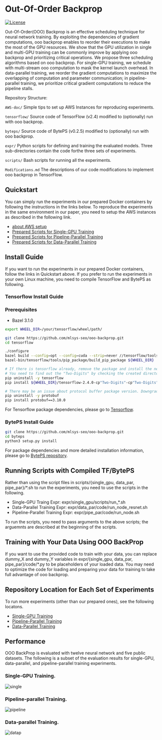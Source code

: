 # Out-Of-Order Backprop

[![License](https://img.shields.io/badge/License-Apache%202.0-blue.svg)](https://opensource.org/licenses/Apache-2.0)

Out-Of-Order(OOO) Backprop is an effective scheduling technique for neural network training. By exploiting the dependencies of gradient computations, ooo backprop enables to reorder their executions to make the most of the GPU resources. We show that the GPU utilization in single and multi-GPU training can be commonly improve by applying ooo backprop and prioritizing critical operations. 
We propose three scheduling algorithms based on ooo backprop. For single-GPU training, we schedule with multi-stream ooo computation to mask the kernel launch overhead. In data-parallel training, we reorder the gradient computations to maximize the overlapping of computation and parameter communication; in pipeline-parallel training, we prioritize critical gradient computations to reduce the pipeline stalls.

Repository Structure: 

```AWS-doc/``` Simple tips to set up AWS Instances for reproducing experiments.

```tensorflow/``` Source code of TensorFlow (v2.4) modified to (optionally) run with ooo backprop.

```byteps/``` Source code of BytePS (v0.2.5) modified to (optionally) run with ooo backprop.

```expr/``` Python scripts for defining and training the evaluated models. Three sub-directories contain the code forthe three sets of experiments.

```scripts/``` Bash scripts for running all the experiments.

```Modifications.md``` The descriptions of our code modifications to implement ooo backprop in TensorFlow. 

## Quickstart
You can simply run the experiments in our prepared Docker containers by following the instructions in the links below.
To reproduce the experiments in the same environment in our paper, you need to setup the AWS instances as described in the following link.

- [about AWS setup](AWS-doc)
- [Prepared Scripts for Single-GPU Training](scripts/single_gpu/)
- [Prepared Scripts for Pipeline-Parallel Training](scripts/pipe_par/)
- [Prepared Scripts for Data-Parallel Training](scripts/data_par/)

## Install Guide
If you want to run the experiments in our prepared Docker containers, follow the links in Quickstart above.
If you prefer to run the experiments in your own Linux machine, you need to compile TensorFlow and BytePS as following.

### Tensorflow Install Guide
### Prerequisites
- Bazel 3.1.0

```bash
export WHEEL_DIR=/your/tensorflow/wheel/path/

git clone https://github.com/mlsys-seo/ooo-backprop.git
cd tensorflow

./configure
bazel build --config=opt --config=cuda --strip=never //tensorflow/tools/pip_package:build_pip_package
bazel-bin/tensorflow/tools/pip_package/build_pip_package ${WHEEL_DIR}

# If there is tensorflow already, remove the package and install the newly created package.
# You need to find out the "Two-Digits" by checking the created directory.
pip uninstall -y tensorflow
pip install ${WHEEL_DIR}/tensorflow-2.4.0-cp"Two-Digits"-cp"Two-Digits"m-linux_x86_64.whl

# There may be an issue about protocol buffer package version. Downgrade the package to the version 3.10.0
pip uninstall -y protobuf
pip install protobuf==3.10.0
```
For Tensorflow package dependencies, please go to [Tensorflow](https://www.tensorflow.org/install/source?hl=ko).

### BytePS Install Guide
```bash
git clone https://github.com/mlsys-seo/ooo-backprop.git
cd byteps
python3 setup.py install
```
For package dependencies and more detailed installation information, please go to [BytePS repository](https://github.com/bytedance/byteps).

## Running Scripts with Compiled TF/BytePS

Rather than using the script files in scripts/{single\_gpu, data\_par, pipe\_par}/\*.sh to run the experiments, 
you need to use the scripts in the following.

* Single-GPU Traing Expr: expr/single\_gpu/scripts/run_\*.sh
* Data-Parallel Training Expr: expr/data\_par/code/run\_node\_resnet.sh
* Pipeline-Parallel Training Expr: expr/pipe\_par/code/run\_node.sh

To run the scripts, you need to pass arguments to the above scripts; the arguemnts are described at the beginning of the scripts.


## Training with Your Data Using OOO BackProp

If you want to use the provided code to train with your data, you can replace dummy_X and dummy_Y variables in expr/{single_gpu, data_par, pipe_par}/code/\*.py to be placeholders of your loaded data. You may need to optimize the code for loading and preparing your data for training to take full advantage of ooo backprop.

## Repository Location for Each Set of Experiments
To run more experiments (other than our prepared ones), see the following locatons.

- [Single-GPU Training](expr/single_gpu/)
- [Pipeline-Parallel Training](expr/pipe_par/)
- [Data-Parallel Training](expr/data_par/)
 
## Performance
OOO BackProp is evaluated with twelve neural network and five public datasets. The following is a subset of the evaluation results for single-GPU, data-parallel, and pipeline-parallel training experiments.


### Single-GPU Training.

![single](https://user-images.githubusercontent.com/78071764/151532657-bb4a35c3-83bc-49a4-8792-2a4b3277dc7d.png)


### Pipeline-parallel Training.

![pipeline](https://user-images.githubusercontent.com/78071764/151532720-0c64410a-317d-4c6b-a4b4-8b96c622aae1.png)

### Data-parallel Training.

![datap](https://user-images.githubusercontent.com/78071764/151532987-d56e3311-407d-406e-b389-ab811267eda9.png)
